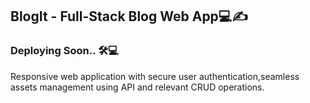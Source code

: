 ## BlogIt - Full-Stack Blog Web App💻✍️

### Deploying Soon.. 🛠️💻

Responsive web application with secure user authentication,seamless assets management using API and relevant CRUD operations.


